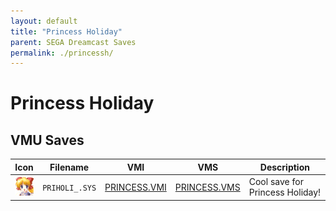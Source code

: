 ```yaml
---
layout: default
title: "Princess Holiday"
parent: SEGA Dreamcast Saves
permalink: ./princessh/
---
```

# Princess Holiday

## VMU Saves

| Icon | Filename | VMI | VMS | Description |
|------|----------|-----|-----|-------------|
| ![Princess Holiday](../icons/PRIHOLI_.SYS.GIF) | `PRIHOLI_.SYS` | [PRINCESS.VMI](PRINCESS.VMI) | [PRINCESS.VMS](PRINCESS.VMS) | Cool save for Princess Holiday! |
